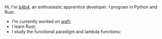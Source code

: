 Hi, I'm  [b4b4](https://b4-b4.github.io), an enthusiastic apprentice developer. I program in Python and Rust.

- I'm currently worked on [wafl](https://github.com/b4-b4/wafl);
- I learn Rust;
- I study the functional paradigm and lambda functions;

